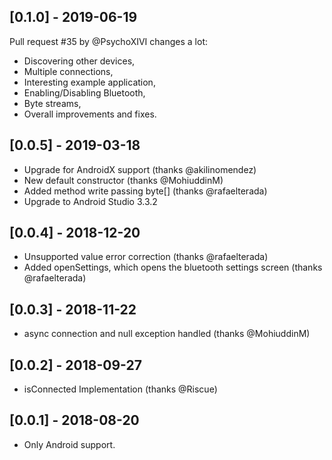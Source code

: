 ## [0.1.0] - 2019-06-19 

Pull request #35 by @PsychoXIVI changes a lot:
* Discovering other devices,
* Multiple connections,
* Interesting example application,
* Enabling/Disabling Bluetooth,
* Byte streams,
* Overall improvements and fixes.

## [0.0.5] - 2019-03-18

* Upgrade for AndroidX support (thanks @akilinomendez)
* New default constructor (thanks @MohiuddinM)
* Added method write passing byte[] (thanks @rafaelterada)
* Upgrade to Android Studio 3.3.2

## [0.0.4] - 2018-12-20

* Unsupported value error correction (thanks @rafaelterada)
* Added openSettings, which opens the bluetooth settings screen (thanks @rafaelterada)


## [0.0.3] - 2018-11-22

* async connection and null exception handled (thanks @MohiuddinM)


## [0.0.2] - 2018-09-27

* isConnected Implementation (thanks @Riscue)


## [0.0.1] - 2018-08-20

* Only Android support.